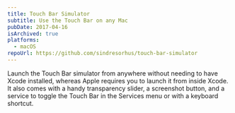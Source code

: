 ```yaml
---
title: Touch Bar Simulator
subtitle: Use the Touch Bar on any Mac
pubDate: 2017-04-16
isArchived: true
platforms:
  - macOS
repoUrl: https://github.com/sindresorhus/touch-bar-simulator
---
```


Launch the Touch Bar simulator from anywhere without needing to have Xcode installed, whereas Apple requires you to launch it from inside Xcode. It also comes with a handy transparency slider, a screenshot button, and a service to toggle the Touch Bar in the Services menu or with a keyboard shortcut.
